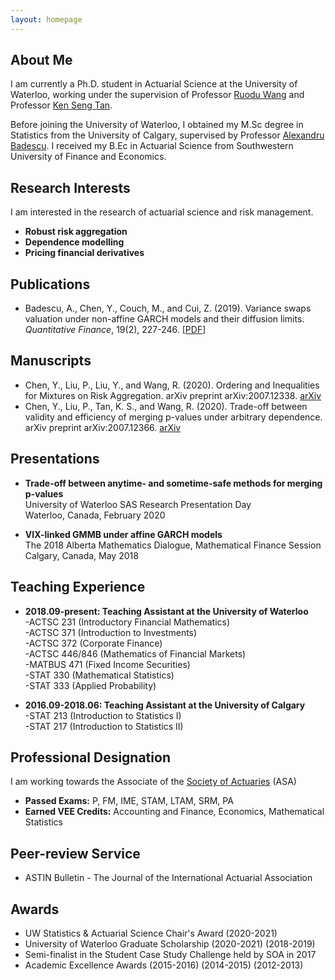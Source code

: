 ```yaml
---
layout: homepage
---
```


## About Me

I am currently a Ph.D. student in Actuarial Science at the University of Waterloo, working under the supervision of Professor [Ruodu Wang](http://sas.uwaterloo.ca/~wang/) and Professor [Ken Seng Tan](https://uwaterloo.ca/statistics-and-actuarial-science/people-profiles/ken-seng-tan).

Before joining the University of Waterloo, I obtained my M.Sc degree in Statistics from the University of Calgary, supervised by Professor [Alexandru Badescu](https://contacts.ucalgary.ca/info/math/profiles/101-152917). I received my B.Ec in Actuarial Science from Southwestern University of Finance and Economics.

## Research Interests
I am interested in the research of actuarial science and risk management.
- **Robust risk aggregation** 
- **Dependence modelling** 
- **Pricing financial derivatives** 

## Publications

-  Badescu, A., Chen, Y., Couch, M., and Cui, Z. (2019). Variance swaps valuation under non-affine GARCH models and their diffusion limits. _Quantitative Finance_, 19(2), 227-246.
  [[PDF](https://www.researchgate.net/publication/326759271_Variance_swaps_valuation_under_non-affine_GARCH_models_and_their_diffusion_limits/link/5b7c82a8a6fdcc5f8b5afd79/download)]
  
## Manuscripts

-  Chen, Y., Liu, P., Liu, Y., and Wang, R. (2020). Ordering and Inequalities for Mixtures on Risk Aggregation. arXiv preprint arXiv:2007.12338.
  [arXiv](https://arxiv.org/abs/2007.12338)
-  Chen, Y., Liu, P., Tan, K. S., and Wang, R. (2020). Trade-off between validity and efficiency of merging p-values under arbitrary dependence. arXiv preprint arXiv:2007.12366.
  [arXiv](https://arxiv.org/abs/2007.12366)

## Presentations

- **Trade-off between anytime- and sometime-safe methods for merging p-values**
  <br>
  University of Waterloo SAS Research Presentation Day
  <br>
  Waterloo, Canada, February 2020 
  
- **VIX-linked GMMB under affine GARCH models**
  <br>
  The 2018 Alberta Mathematics Dialogue, Mathematical Finance Session
  <br>
  Calgary, Canada, May 2018
  
## Teaching Experience

- **2018.09-present: Teaching Assistant at the University of Waterloo**
  <br>
  -ACTSC 231 (Introductory Financial Mathematics)
   <br>
  -ACTSC 371 (Introduction to Investments)
   <br>
  -ACTSC 372 (Corporate Finance)
   <br>
  -ACTSC 446/846 (Mathematics of Financial Markets)
   <br>
  -MATBUS 471 (Fixed Income Securities)
   <br>
  -STAT 330 (Mathematical Statistics)
   <br>
  -STAT 333 (Applied Probability)
  
- **2016.09-2018.06: Teaching Assistant at the University of Calgary**
  <br>
  -STAT 213 (Introduction to Statistics I)
   <br>
  -STAT 217 (Introduction to Statistics II)
 
 

  
## Professional Designation
I am working towards the Associate of the [Society of Actuaries](www.soa.org) (ASA)
- **Passed Exams:** P, FM, IME, STAM, LTAM, SRM, PA
- **Earned VEE Credits:** Accounting and Finance, Economics, Mathematical Statistics

## Peer-review Service

- ASTIN Bulletin - The Journal of the International Actuarial Association

## Awards

- UW Statistics & Actuarial Science Chair's Award (2020-2021)
- University of Waterloo Graduate Scholarship (2020-2021) (2018-2019)
- Semi-finalist in the Student Case Study Challenge held by SOA in 2017
- Academic Excellence Awards (2015-2016) (2014-2015) (2012-2013)
